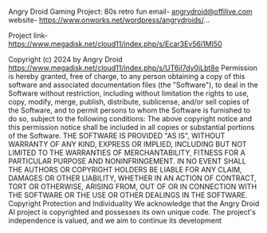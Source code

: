 Angry Droid 
Gaming Project: 80s retro fun 
email-
angrydroid@offilive.com
website-
https://www.onworks.net/wordpress/angrydroids/...

Project link-
https://www.megadisk.net/cloud11/index.php/s/Ecar3Ev56i1MI50

Copyright (c) 2024 by Angry Droid https://www.megadisk.net/cloud11/index.php/s/UT6jl7dy0jLbt8e
Permission is hereby granted, free of charge, to any person obtaining a copy of this software and associated documentation files (the "Software"), to deal in the Software without restriction, including without limitation the rights to use, copy, modify, merge, publish, distribute, sublicense, and/or sell copies of the Software, and to permit persons to whom the Software is furnished to do so, subject to the following conditions:
The above copyright notice and this permission notice shall be included in all copies or substantial portions of the Software.
THE SOFTWARE IS PROVIDED "AS IS", WITHOUT WARRANTY OF ANY KIND, EXPRESS OR IMPLIED, INCLUDING BUT NOT LIMITED TO THE WARRANTIES OF MERCHANTABILITY, FITNESS FOR A PARTICULAR PURPOSE AND NONINFRINGEMENT. IN NO EVENT SHALL THE AUTHORS OR COPYRIGHT HOLDERS BE LIABLE FOR ANY CLAIM, DAMAGES OR OTHER LIABILITY, WHETHER IN AN ACTION OF CONTRACT, TORT OR OTHERWISE, ARISING FROM, OUT OF OR IN CONNECTION WITH THE SOFTWARE OR THE USE OR OTHER DEALINGS IN THE SOFTWARE.
Copyright Protection and Individuality
We acknowledge that the Angry Droid AI project is copyrighted and possesses its own unique code. The project's independence is valued, and we aim to continue its development
